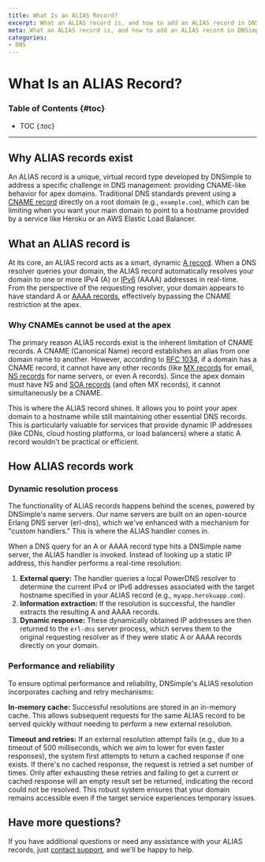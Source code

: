 ```yaml
---
title: What Is an ALIAS Record?
excerpt: What an ALIAS record is, and how to add an ALIAS record in DNSimple.
meta: What an ALIAS record is, and how to add an ALIAS record in DNSimple. Discover how to easily add to enhance your domain's DNS management and improve website performance.
categories:
- DNS
---
```


# What Is an ALIAS Record?

### Table of Contents {#toc}

* TOC
{:toc}

---
## Why ALIAS records exist
An ALIAS record is a unique, virtual record type developed by DNSimple to address a specific challenge in DNS management: providing CNAME-like behavior for apex domains. Traditional DNS standards prevent using a [CNAME record](/articles/cname-record/) directly on a root domain (e.g., `example.com`), which can be limiting when you want your main domain to point to a hostname provided by a service like Heroku or an AWS Elastic Load Balancer.

## What an ALIAS record is
At its core, an ALIAS record acts as a smart, dynamic [A record](/articles/a-record/). When a DNS resolver queries your domain, the ALIAS record automatically resolves your domain to one or more IPv4 (A) or [IPv6](/articles/ipv6-support/) (AAAA) addresses in real-time. From the perspective of the requesting resolver, your domain appears to have standard A or [AAAA records](/articles/aaaa-record/), effectively bypassing the CNAME restriction at the apex.

### Why CNAMEs cannot be used at the apex
The primary reason ALIAS records exist is the inherent limitation of CNAME records. A CNAME (Canonical Name) record establishes an alias from one domain name to another. However, according to [RFC 1034](https://datatracker.ietf.org/doc/html/rfc1034#section-3.6.2), if a domain has a CNAME record, it cannot have any other records (like [MX records](/articles/mx-record/) for email, [NS records](/articles/ns-record/) for name servers, or even A records). Since the apex domain must have NS and [SOA records](/articles/soa-record/) (and often MX records), it cannot simultaneously be a CNAME.

This is where the ALIAS record shines. It allows you to point your apex domain to a hostname while still maintaining other essential DNS records. This is particularly valuable for services that provide dynamic IP addresses (like CDNs, cloud hosting platforms, or load balancers) where a static A record wouldn't be practical or efficient.

## How ALIAS records work

### Dynamic resolution process
The functionality of ALIAS records happens behind the scenes, powered by DNSimple's name servers. Our name servers are built on an open-source Erlang DNS server (erl-dns), which we've enhanced with a mechanism for "custom handlers." This is where the ALIAS handler comes in.

When a DNS query for an A or AAAA record type hits a DNSimple name server, the ALIAS handler is invoked. Instead of looking up a static IP address, this handler performs a real-time resolution:

1. **External query:** The handler queries a local PowerDNS resolver to determine the current IPv4 or IPv6 addresses associated with the target hostname specified in your ALIAS record (e.g., `myapp.herokuapp.com`).
1. **Information extraction:** If the resolution is successful, the handler extracts the resulting A and AAAA records.
1. **Dynamic response:** These dynamically obtained IP addresses are then returned to the `erl-dns` server process, which serves them to the original requesting resolver as if they were static A or AAAA records directly on your domain.

### Performance and reliability
To ensure optimal performance and reliability, DNSimple's ALIAS resolution incorporates caching and retry mechanisms:

**In-memory cache:** Successful resolutions are stored in an in-memory cache. This allows subsequent requests for the same ALIAS record to be served quickly without needing to perform a new external resolution.

**Timeout and retries:** If an external resolution attempt fails (e.g., due to a timeout of 500 milliseconds, which we aim to lower for even faster responses), the system first attempts to return a cached response if one exists. If there's no cached response, the request is retried a set number of times. Only after exhausting these retries and failing to get a current or cached response will an empty result set be returned, indicating the record could not be resolved. This robust system ensures that your domain remains accessible even if the target service experiences temporary issues.

## Have more questions?
If you have additional questions or need any assistance with your ALIAS records, just [contact support](https://dnsimple.com/feedback), and we'll be happy to help.

